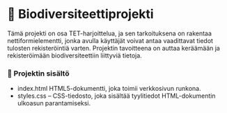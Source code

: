 # 🌿 Biodiversiteettiprojekti
Tämä projekti on osa TET-harjoittelua, ja sen tarkoituksena on rakentaa nettiformielementti, jonka avulla käyttäjät voivat antaa vaadittavat tiedot tulosten rekisteröintiä varten. Projektin tavoitteena on auttaa keräämään ja rekisteröimään biodiversiteettiin liittyviä tietoja.  
### 📂 Projektin sisältö
- index.html HTML5-dokumentti, joka toimii verkkosivun runkona.
- styles.css – CSS-tiedosto, joka sisältää tyylitiedot HTML-dokumentin ulkoasun parantamiseksi.
